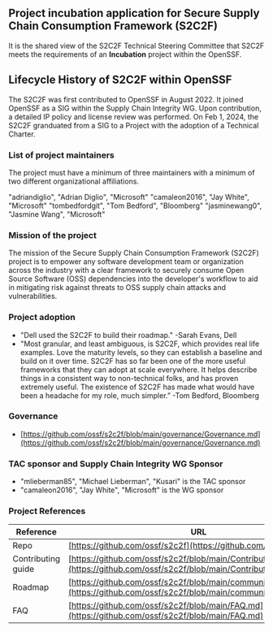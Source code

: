 ## Project incubation application for Secure Supply Chain Consumption Framework (S2C2F)

It is the shared view of the S2C2F Technical Steering Committee that
S2C2F meets the requirements of an **Incubation** project within the OpenSSF.

## Lifecycle History of S2C2F within OpenSSF

The S2C2F was first contributed to OpenSSF in August 2022. It joined OpenSSF as a SIG within the Supply Chain Integrity WG. Upon contribution, a detailed IP policy and license review was performed. On Feb 1, 2024, the S2C2F granduated from a SIG to a Project with the adoption of a Technical Charter.

### List of project maintainers

The project must have a minimum of three maintainers with a minimum of two different organizational affiliations.

"adriandiglio", "Adrian Diglio", "Microsoft"
"camaleon2016", "Jay White", "Microsoft"
"tombedfordgit", "Tom Bedford", "Bloomberg"
"jasminewang0", "Jasmine Wang", "Microsoft"


### Mission of the project

The mission of the Secure Supply Chain Consumption Framework (S2C2F) project is to empower any software development team or organization across the industry with a clear framework to securely consume Open Source Software (OSS) dependencies into the developer's workflow to aid in mitigating risk against threats to OSS supply chain attacks and vulnerabilities. 

### Project adoption

* "Dell used the S2C2F to build their roadmap." -Sarah Evans, Dell
* "Most granular, and least ambiguous, is S2C2F, which provides real life examples. Love the maturity levels, so they can establish a baseline and build on it over time. S2C2F has so far been one of the more useful frameworks that they can adopt at scale everywhere. It helps describe things in a consistent way to non-technical folks, and has proven extremely useful. The existence of S2C2F has made what would have been a headache for my role, much simpler.” -Tom Bedford, Bloomberg


### Governance

* [https://github.com/ossf/s2c2f/blob/main/governance/Governance.md](https://github.com/ossf/s2c2f/blob/main/governance/Governance.md)

### TAC sponsor and Supply Chain Integrity WG Sponsor

* "mlieberman85", "Michael Lieberman", "Kusari" is the TAC sponsor
* "camaleon2016", "Jay White", "Microsoft" is the WG sponsor

### Project References

| Reference          | URL |
|--------------------|-----|
| Repo               |  [https://github.com/ossf/s2c2f](https://github.com/ossf/s2c2f)   |
| Contributing guide |  [https://github.com/ossf/s2c2f/blob/main/Contributing.md](https://github.com/ossf/s2c2f/blob/main/Contributing.md)  |
| Roadmap            |   [https://github.com/ossf/s2c2f/blob/main/community/Roadmap.md](https://github.com/ossf/s2c2f/blob/main/community/Roadmap.md)  |
| FAQ             |   [https://github.com/ossf/s2c2f/blob/main/FAQ.md](https://github.com/ossf/s2c2f/blob/main/FAQ.md)  |
